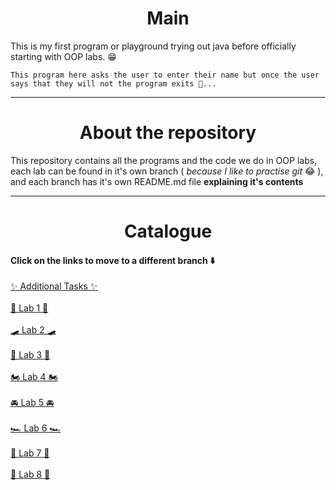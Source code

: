 # <center>Main<center>

This is my first program or playground trying out java before officially starting with OOP labs. 😁

`
This program here asks the user to enter their name but once the user says that they will not the program exits 🥳...
`

---
# <center>About the repository</center>

This repository contains all the programs and the code we do in OOP labs, each lab can be found in it's own branch ( <em> because I like to practise git </em> 😂 ), and each branch has it's own README.md file <strong>explaining it's contents</strong>

---
# <center>Catalogue</center>
#### Click on the links to move to a different branch ⬇️


[✨ Additional Tasks ✨](https://github.com/AlbaraHassan/OOPLAB/tree/oop/add)\
<br>
[🛴 Lab 1 🛴](https://github.com/AlbaraHassan/OOPLAB/tree/oop/lab1)\
<br>
[🛹 Lab 2 🛹](https://github.com/AlbaraHassan/OOPLAB/tree/oop/lab2)\
<br>
[🛵 Lab 3 🛵](https://github.com/AlbaraHassan/OOPLAB/tree/oop/lab3)\
<br>
[🏍 Lab 4 🏍️](https://github.com/AlbaraHassan/OOPLAB/tree/oop/lab4)\
<br>
[🚘 Lab 5 🚘](https://github.com/AlbaraHassan/OOPLAB/tree/oop/lab5)\
<br>
[🏎️ Lab 6 🏎️](https://github.com/AlbaraHassan/OOPLAB/tree/oop/lab6)\
<br>
[🛫 Lab 7 🛫](https://github.com/AlbaraHassan/OOPLAB/tree/oop/lab7)\
<br>
[🚀 Lab 8 🚀](https://github.com/AlbaraHassan/OOPLAB/tree/oop/lab8)\
<br>
